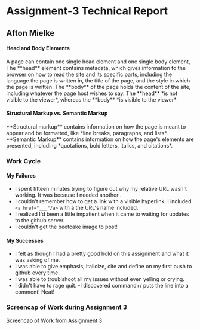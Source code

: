 # Assignment-3 Technical Report

## Afton Mielke

#### Head and Body Elements
  <p> A page can contain one single head element and one single body element, The **head** element contains metadata, which gives information to the browser on how to read the site and its specific parts, including the language the page is written in, the title of the page, and the style in which the page is written. The **body** of the page holds the content of the site, including whatever the page host wishes to say. The **head** *is not visible to the viewer*, whereas the **body** *is visible to the viewer*

#### Structural Markup vs. Semantic Markup
  <p> **Structural markup** contains information on how the page is meant to appear and be formatted, like *line breaks, paragraphs, and lists*. **Semantic Markup** contains information on how the page's elements are presented, including *quotations, bold letters, italics, and citations*.

### Work Cycle
  #### My Failures
  - I spent fifteen minutes trying to figure out why my relative URL wasn't working. It was because I needed another .
  - I couldn't remember how to get a link with a visible hyperlink, I included  ```<a href="___"/a>``` with a the URL's name included.
  - I realized I'd been a little impatient when it came to waiting for updates to the github server.
  - I couldn't get the beetcake image to post!
  #### My Successes
  - I felt as though I had a pretty good hold on this assignment and what it was asking of me.
  - I was able to give emphasis, italicize, cite and define on my first push to github every time.
  - I was able to troublshoot all my issues without even yelling or crying.
  - I didn't have to rage quit.
  -I discovered command+/ puts the line into a comment! Neat!

### Screencap of Work during Assignment 3
[Screencap of Work from Assignment 3](./images/screencap.png)
